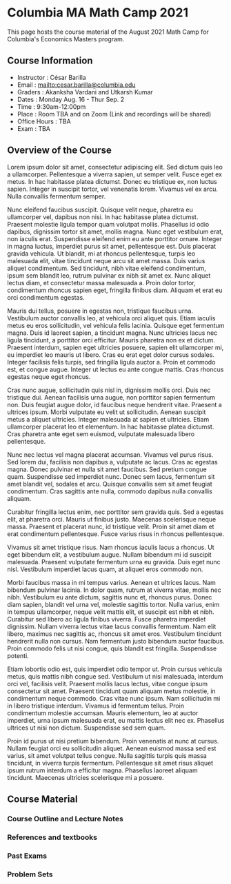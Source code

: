 # Columbia MA Math Camp 2021
This page hosts the course material of the August 2021 Math Camp for Columbia's Economics Masters program.


## Course Information

* Instructor : César Barilla
* Email : <mailto:cesar.barilla@columbia.edu>
* Graders : Akanksha Vardani and Utkarsh Kumar
* Dates : Monday Aug. 16 - Thur Sep. 2 
* Time : 9:30am-12:00pm
* Place : Room TBA and on Zoom (Link and recordings will be shared)
* Office Hours : TBA
* Exam : TBA

## Overview of the Course

Lorem ipsum dolor sit amet, consectetur adipiscing elit. Sed dictum quis leo a ullamcorper. Pellentesque a viverra sapien, ut semper velit. Fusce eget ex metus. In hac habitasse platea dictumst. Donec eu tristique ex, non luctus sapien. Integer in suscipit tortor, vel venenatis lorem. Vivamus vel ex arcu. Nulla convallis fermentum semper.

Nunc eleifend faucibus suscipit. Quisque velit neque, pharetra eu ullamcorper vel, dapibus non nisi. In hac habitasse platea dictumst. Praesent molestie ligula tempor quam volutpat mollis. Phasellus id odio dapibus, dignissim tortor sit amet, mollis magna. Nunc eget vestibulum erat, non iaculis erat. Suspendisse eleifend enim eu ante porttitor ornare. Integer in magna luctus, imperdiet purus sit amet, pellentesque est. Duis placerat gravida vehicula. Ut blandit, mi at rhoncus pellentesque, turpis leo malesuada elit, vitae tincidunt neque arcu sit amet massa. Duis varius aliquet condimentum. Sed tincidunt, nibh vitae eleifend condimentum, ipsum sem blandit leo, rutrum pulvinar ex nibh sit amet ex. Nunc aliquet lectus diam, et consectetur massa malesuada a. Proin dolor tortor, condimentum rhoncus sapien eget, fringilla finibus diam. Aliquam et erat eu orci condimentum egestas.

Mauris dui tellus, posuere in egestas non, tristique faucibus urna. Vestibulum auctor convallis leo, at vehicula orci aliquet quis. Etiam iaculis metus eu eros sollicitudin, vel vehicula felis lacinia. Quisque eget fermentum magna. Duis id laoreet sapien, a tincidunt magna. Nunc ultricies lacus nec ligula tincidunt, a porttitor orci efficitur. Mauris pharetra non ex et dictum. Praesent interdum, sapien eget ultricies posuere, sapien elit ullamcorper mi, eu imperdiet leo mauris ut libero. Cras eu erat eget dolor cursus sodales. Integer facilisis felis turpis, sed fringilla ligula auctor a. Proin et commodo est, et congue augue. Integer ut lectus eu ante congue mattis. Cras rhoncus egestas neque eget rhoncus.

Cras nunc augue, sollicitudin quis nisl in, dignissim mollis orci. Duis nec tristique dui. Aenean facilisis urna augue, non porttitor sapien fermentum non. Duis feugiat augue dolor, id faucibus neque hendrerit vitae. Praesent a ultrices ipsum. Morbi vulputate eu velit ut sollicitudin. Aenean suscipit metus a aliquet ultricies. Integer malesuada at sapien et ultricies. Etiam ullamcorper placerat leo et elementum. In hac habitasse platea dictumst. Cras pharetra ante eget sem euismod, vulputate malesuada libero pellentesque.

Nunc nec lectus vel magna placerat accumsan. Vivamus vel purus risus. Sed lorem dui, facilisis non dapibus a, vulputate ac lacus. Cras ac egestas magna. Donec pulvinar et nulla sit amet faucibus. Sed pretium congue quam. Suspendisse sed imperdiet nunc. Donec sem lacus, fermentum sit amet blandit vel, sodales et arcu. Quisque convallis sem sit amet feugiat condimentum. Cras sagittis ante nulla, commodo dapibus nulla convallis aliquam.

Curabitur fringilla lectus enim, nec porttitor sem gravida quis. Sed a egestas elit, at pharetra orci. Mauris ut finibus justo. Maecenas scelerisque neque massa. Praesent et placerat nunc, id tristique velit. Proin sit amet diam et erat condimentum pellentesque. Fusce varius risus in rhoncus pellentesque.

Vivamus sit amet tristique risus. Nam rhoncus iaculis lacus a rhoncus. Ut eget bibendum elit, a vestibulum augue. Nullam bibendum mi id suscipit malesuada. Praesent vulputate fermentum urna eu gravida. Duis eget nunc nisl. Vestibulum imperdiet lacus quam, at aliquet eros commodo non.

Morbi faucibus massa in mi tempus varius. Aenean et ultrices lacus. Nam bibendum pulvinar lacinia. In dolor quam, rutrum at viverra vitae, mollis nec nibh. Vestibulum eu ante dictum, sagittis nunc et, rhoncus purus. Donec diam sapien, blandit vel urna vel, molestie sagittis tortor. Nulla varius, enim in tempus ullamcorper, neque velit mattis elit, et suscipit est nibh et nibh. Curabitur sed libero ac ligula finibus viverra. Fusce pharetra imperdiet dignissim. Nullam viverra lectus vitae lacus convallis fermentum. Nam elit libero, maximus nec sagittis ac, rhoncus sit amet eros. Vestibulum tincidunt hendrerit nulla non cursus. Nam fermentum justo bibendum auctor faucibus. Proin commodo felis ut nisi congue, quis blandit est fringilla. Suspendisse potenti.

Etiam lobortis odio est, quis imperdiet odio tempor ut. Proin cursus vehicula metus, quis mattis nibh congue sed. Vestibulum ut nisi malesuada, interdum orci vel, facilisis velit. Praesent mollis lacus lectus, vitae congue ipsum consectetur sit amet. Praesent tincidunt quam aliquam metus molestie, in condimentum neque commodo. Cras vitae nunc ipsum. Nam sollicitudin mi in libero tristique interdum. Vivamus id fermentum tellus. Proin condimentum molestie accumsan. Mauris elementum, leo at auctor imperdiet, urna ipsum malesuada erat, eu mattis lectus elit nec ex. Phasellus ultrices ut nisi non dictum. Suspendisse sed sem quam.

Proin id purus ut nisi pretium bibendum. Proin venenatis at nunc at cursus. Nullam feugiat orci eu sollicitudin aliquet. Aenean euismod massa sed est varius, sit amet volutpat tellus congue. Nulla sagittis turpis quis massa tincidunt, in viverra turpis fermentum. Pellentesque sit amet risus aliquet ipsum rutrum interdum a efficitur magna. Phasellus laoreet aliquam tincidunt. Maecenas ultricies scelerisque mi a posuere.

## Course Material

### Course Outline and Lecture Notes

### References and textbooks

### Past Exams

### Problem Sets